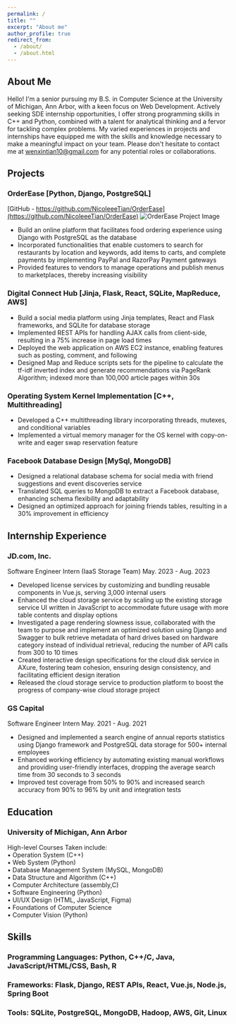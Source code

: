 ```yaml
---
permalink: /
title: ""
excerpt: "About me"
author_profile: true
redirect_from: 
  - /about/
  - /about.html
---
```


## About Me
Hello! I'm a senior pursuing my B.S. in Computer Science at the University of Michigan, Ann Arbor, with a keen focus on Web Development. Actively seeking SDE internship opportunities, I offer strong programming skills in C++ and Python, combined with a talent for analytical thinking and a fervor for tackling complex problems. My varied experiences in projects and internships have equipped me with the skills and knowledge necessary to make a meaningful impact on your team. Please don't hesitate to contact me at wenxintian10@gmail.com for any potential roles or collaborations.

## Projects
### OrderEase [Python, Django, PostgreSQL]
[GitHub - https://github.com/NicoleeeTian/OrderEase](https://github.com/NicoleeeTian/OrderEase)
![OrderEase Project Image](/Users/wenxintian/Desktop/Resume/NicoleeeTian.github.io/images/orderease.png)
-	Build an online platform that facilitates food ordering experience using Django with PostgreSQL as the database
-	Incorporated functionalities that enable customers to search for restaurants by location and keywords, add items to carts, and complete payments by implementing PayPal and RazorPay Payment gateways
-	Provided features to vendors to manage operations and publish menus to marketplaces, thereby increasing visibility

### Digital Connect Hub [Jinja, Flask, React, SQLite,  MapReduce, AWS]
-	Build a social media platform using Jinja templates, React and Flask frameworks, and SQLite for database storage
-	Implemented REST APIs for handling AJAX calls from client-side, resulting in a 75% increase in page load times
-	Deployed the web application on AWS EC2 instance, enabling features such as posting, comment, and following
-	Designed Map and Reduce scripts sets for the pipeline to calculate the tf-idf inverted index and generate recommendations via PageRank Algorithm; indexed more than 100,000 article pages within 30s

### Operating System Kernel Implementation [C++, Multithreading]
- Developed a C++ multithreading library incorporating threads, mutexes, and conditional variables
- Implemented a virtual memory manager for the OS kernel with copy-on-write and eager swap reservation feature

### Facebook Database Design [MySql, MongoDB]
- Designed a relational database schema for social media with friend suggestions and event discoveries service
- Translated SQL queries to MongoDB to extract a Facebook database, enhancing schema flexibility and adaptability
- Designed an optimized approach for joining friends tables, resulting in a 30% improvement in efficiency

## Internship Experience
### JD.com, Inc.
Software Engineer Intern (IaaS Storage Team) May. 2023 - Aug. 2023 
- Developed license services by customizing and bundling reusable components in Vue.js, serving 3,000 internal users
- Enhanced the cloud storage service by scaling up the existing storage service UI written in JavaScript to accommodate future usage with more table contents and display options
- Investigated a page rendering slowness issue, collaborated with the team to purpose and implement an optimized solution using Django and Swagger to bulk retrieve metadata of hard drives based on hardware category instead of individual retrieval, reducing the number of API calls from 300 to 10 times
- Created interactive design specifications for the cloud disk service in AXure, fostering team cohesion, ensuring design consistency, and facilitating efficient design iteration
- Released the cloud storage service to production platform to boost the progress of company-wise cloud storage project

### GS Capital
Software Engineer Intern May. 2021 - Aug. 2021
- Designed and implemented a search engine of annual reports statistics using Django framework and PostgreSQL data storage for 500+ internal employees
- Enhanced working efficiency by automating existing manual workflows and providing user-friendly interfaces, dropping the average search time from 30 seconds to 3 seconds
- Improved test coverage from 50% to 90% and increased search accuracy from 90% to 96% by unit and integration tests

## Education
### University of Michigan, Ann Arbor 
High-level Courses Taken include: <br>
•	 Operation System (C++) <br>
•	 Web System (Python) <br>
•	 Database Management System (MySQL, MongoDB) <br>
•	 Data Structure and Algorithm (C++) <br>
•	 Computer Architecture (assembly,C) <br>
•	 Software Engineering (Python) <br>
•	 UI/UX Design (HTML, JavaScript, Figma) <br>
•	 Foundations of Computer Science <br>
•	 Computer Vision (Python) <br>

## Skills
### Programming Languages: Python, C++/C, Java, JavaScript/HTML/CSS, Bash, R
### Frameworks: Flask, Django, REST APIs, React, Vue.js, Node.js, Spring Boot
### Tools: SQLite, PostgreSQL, MongoDB, Hadoop, AWS, Git, Linux